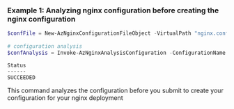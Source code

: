 ### Example 1: Analyzing nginx configuration before creating the nginx configuration
```powershell
$confFile = New-AzNginxConfigurationFileObject -VirtualPath "nginx.conf" -Content 'xxxx'
        
# configuration analysis
$confAnalysis = Invoke-AzNginxAnalysisConfiguration -ConfigurationName default -DeploymentName xxxx -ResourceGroupName xxxx -ConfigFile $confFile -ConfigRootFile "nginx.conf"
```

```output
Status
------
SUCCEEDED
```

This command analyzes the configuration before you submit to create your configuration for your nginx deployment